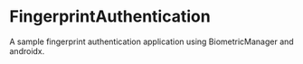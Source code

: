 # FingerprintAuthentication
A sample fingerprint authentication application using BiometricManager and androidx.
